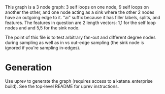 This graph is a 3 node graph: 3 self loops on one node, 9 self loops on another 
the other, and one node acting as a sink where the other 2 nodes have an outgoing edge
to it. "ai" suffix because it has filler labels, splits, and features.
The features in question are 2 length vectors: 1,1 for the self loop nodes and 
and 5,5 for the sink node.

The point of this file is to test arbitrary fan-out and different degree nodes during
sampling as well as in vs out-edge sampling (the sink node is ignored if you're sampling
in-edges).

# Generation

Use uprev to generate the graph (requires access to a katana_enterprise build). See the
top-level README for uprev instructions.

